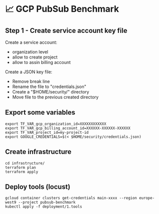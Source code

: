 # 📈 GCP PubSub Benchmark

## Step 1 - Create service account key file

Create a service account: 
- organization level
- allow to create project
- allow to assin billing account

Create a JSON key file:
- Remove break line
- Rename the file to "credentials.json"
- Create a "$HOME/security/" directory
- Move file to the previous created directory

## Export some variables

    export TF_VAR_gcp_organization_id=XXXXXXXXXXXX
    export TF_VAR_gcp_billing_account_id=XXXXXX-XXXXXX-XXXXXX
    export TF_VAR_project_id=my-project-id
    export GOOGLE_CREDENTIALS=$(< $HOME/security/credentials.json)

## Create infrastructure

    cd infrastructure/
    terraform plan
    terraform apply

## Deploy tools (locust)

    gcloud container clusters get-credentials main-xxxx --region europe-west9 --project pubsub-benchmark
    kubectl apply -f deployment/1.tools
